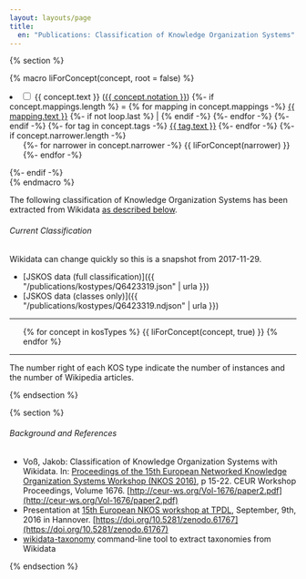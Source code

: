 ```yaml
---
layout: layouts/page
title:
  en: "Publications: Classification of Knowledge Organization Systems"
---
```


{% section %}

{% macro liForConcept(concept, root = false) %}
  <li {% if concept.narrower.length -%}class="has-children"{%- endif -%}>
    <input type="checkbox" id="{{ concept.uri }}" {%- if root -%}checked{%- endif -%}>
    <label for="{{ concept.uri }}">{{ concept.text }}</label>
    (<a target="_blank" href="{{ concept.uri }}">{{ concept.notation }}</a>)
    {%- if concept.mappings.length %}
      = {% for mapping in concept.mappings -%}
        <a target="_blank" href="{{ mapping.uri }}">{{ mapping.text }}</a>
        {%- if not loop.last %} | {% endif -%}
      {%- endfor -%}
    {%- endif -%}
    {%- for tag in concept.tags -%}
      <a target="_blank" href="{{ tag.href }}" class="{{ tag.class }}">{{ tag.text }}</a>
    {%- endfor -%}
    {%- if concept.narrower.length -%}
      <ul>
      {%- for narrower in concept.narrower -%}
        {{ liForConcept(narrower) }}
      {%- endfor -%}
      </ul>
    {%- endif -%}
  </li>
{% endmacro %}

The following classification of Knowledge Organization Systems has been extracted from Wikidata [as described below](#background-and-references).

###### Current Classification

Wikidata can change quickly so this is a snapshot from 2017-11-29.

- [JSKOS data (full classification)]({{ "/publications/kostypes/Q6423319.json" | urla }})
- [JSKOS data (classes only)]({{ "/publications/kostypes/Q6423319.ndjson" | urla }})

---

<ul class="collapsible">
{% for concept in kosTypes %}
  {{ liForConcept(concept, true) }}
{% endfor %}
</ul>

---

The number right of each KOS type indicate the <span class="badge badge-default">number of instances</span> and the <span class="badge badge-alternative">number of Wikipedia articles</span>.

{% endsection %}

{% section %}

###### Background and References

- Voß, Jakob: Classification of Knowledge Organization Systems with Wikidata. In: [Proceedings of the 15th European Networked Knowledge Organization Systems Workshop (NKOS 2016)](http://ceur-ws.org/Vol-1676/), p 15-22. CEUR Workshop Proceedings, Volume 1676. [http://ceur-ws.org/Vol-1676/paper2.pdf](http://ceur-ws.org/Vol-1676/paper2.pdf)
- Presentation at [15th European NKOS workshop at TPDL](https://at-web1.comp.glam.ac.uk/pages/research/hypermedia/nkos/nkos2016/programme.html), September, 9th, 2016 in Hannover. [https://doi.org/10.5281/zenodo.61767](https://doi.org/10.5281/zenodo.61767)
- [wikidata-taxonomy](https://github.com/nichtich/wikidata-taxonomy) command-line tool to extract taxonomies from Wikidata

{% endsection %}
